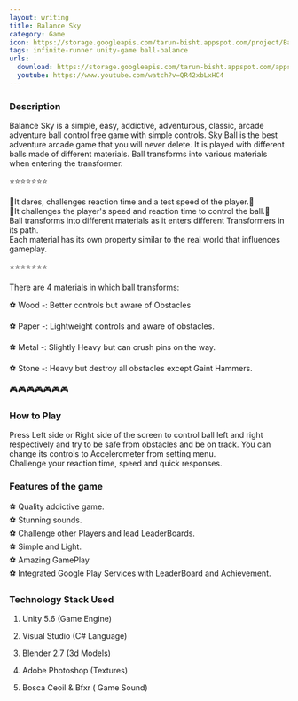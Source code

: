 ```yaml
---
layout: writing
title: Balance Sky
category: Game
icon: https://storage.googleapis.com/tarun-bisht.appspot.com/project/BalanceIcon00bebaea33811533
tags: infinite-runner unity-game ball-balance
urls:
  download: https://storage.googleapis.com/tarun-bisht.appspot.com/apps/BalanceSky44cbe5f83e89a6c52.apk
  youtube: https://www.youtube.com/watch?v=QR42xbLxHC4
---
```


### Description

Balance Sky is a simple, easy, addictive, adventurous, classic, arcade adventure ball control free game with simple controls. Sky Ball is the best adventure arcade game that you will never delete. It is played with different balls made of different materials. Ball transforms into various materials when entering the transformer.

⭐️⭐️⭐️⭐️⭐️⭐️⭐️

😤It dares, challenges reaction time and a test speed of the player.😤  
😤It challenges the player's speed and reaction time to control the ball.😤  
Ball transforms into different materials as it enters different Transformers in its path.  
Each material has its own property similar to the real world that influences gameplay.

⭐️⭐️⭐️⭐️⭐️⭐️⭐️

There are 4 materials in which ball transforms:

⚽️ Wood -: Better controls but aware of Obstacles

⚽️ Paper -: Lightweight controls and aware of obstacles.

⚽️ Metal -: Slightly Heavy but can crush pins on the way.

⚽️ Stone -: Heavy but destroy all obstacles except Gaint Hammers.

🎮🎮🎮🎮🎮🎮🎮

### How to Play

Press Left side or Right side of the screen to control ball left and right respectively and try to be safe from obstacles and be on track. You can change its controls to Accelerometer from setting menu.  
Challenge your reaction time, speed and quick responses.

### Features of the game

⚽️ Quality addictive game.  
⚽️ Stunning sounds.  
⚽️ Challenge other Players and lead LeaderBoards.  
⚽️ Simple and Light.  
⚽️ Amazing GamePlay  
⚽️ Integrated Google Play Services with LeaderBoard and Achievement.

### Technology Stack Used

1. Unity 5.6 (Game Engine)

2. Visual Studio (C# Language)

3. Blender 2.7 (3d Models)

4. Adobe Photoshop (Textures)

5. Bosca Ceoil & Bfxr ( Game Sound)